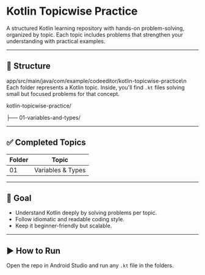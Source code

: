 # Kotlin Topicwise Practice

A structured Kotlin learning repository with hands-on problem-solving, organized by topic. Each topic includes problems that strengthen your understanding with practical examples.

---

## 📁 Structure
app/src/main/java/com/example/codeeditor/kotlin-topicwise-practice\n
Each folder represents a Kotlin topic. Inside, you'll find `.kt` files solving small but focused problems for that concept.

kotlin-topicwise-practice/

├── 01-variables-and-types/

---

## ✅ Completed Topics

| Folder | Topic |
|--------|-------|
| 01 | Variables & Types |

---

## 🧭 Goal

- Understand Kotlin deeply by solving problems per topic.
- Follow idiomatic and readable coding style.
- Keep it beginner-friendly but scalable.

---

## ▶️ How to Run

Open the repo in Android Studio and run any `.kt` file in the folders.
